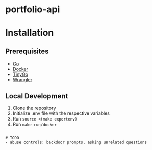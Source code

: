 # portfolio-api

# Installation

## Prerequisites
- [Go](https://go.dev/doc/install)
- [Docker](https://docs.docker.com/get-docker/)
- [TinyGo](https://tinygo.org/getting-started/install/)
- [Wrangler](https://developers.cloudflare.com/workers/wrangler/install/)

## Local Development

1. Clone the repository
2. Initialize .env file with the respective variables
3. Run `source <(make exportenv)`
4. Run `make run/docker`
```

# TODO
- abuse controls: backdoor prompts, asking unrelated questions
